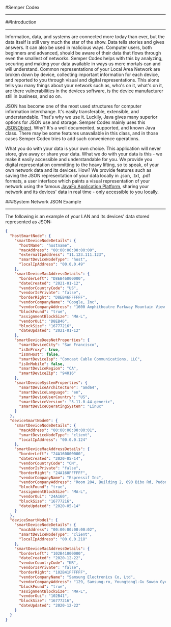 #Semper Codex
***
##Introduction
***
Information, data, and systems are connected more today than ever, but the data itself is still very much the star
of the show. Data tells stories and gives answers. It can also be used in malicious ways. Computer users, both 
beginners and advanced, should be aware of their data that flows through even the smallest of networks. Semper 
Codex helps with this by analyzing, securing and making your data available in ways us mere mortals can and will
understand. Common representations of your Local Area Network are broken down by device, collecting important 
information for each device, and reported to you through visual and digital representations. This alone tells 
you many things about your network such as, who's on it, what's on it, are there vulnerabilities in the devices
software, is the device manufacturer still in business, and so on. 

JSON has become one of the most used structures for computer information interchange. It's easily transferable, 
extensible, and understandable. That's why we use it. Luckily, Java gives many superior options for 
JSON use and storage. Semper Codex mainly uses this [JSONObject](https://www.javadoc.io/doc/org.json/json/latest/org/json/class-use/JSONObject.html).
Why? It's a well documented, supported, and known Java class. There may be some features unavailable in this class, 
and in those cases Semper Codex tries to add such convenience operations. 

What you do with your data is your own choice. This application will never store, give away or share your data. 
What we do with your data is this - we make it easily accessible and understandable for you. We provide you 
digital representation committing to the heavy lifting, so to speak, of your own network data and its devices. 
How? We provide features such as saving the JSON representation of your data locally in .json, .txt, .pdf formats, 
a user interface which paints a visual representation of your network using the famous [JavaFx Application Platform](https://openjfx.io/), 
sharing your network and its devices' data in real time - only accessible to you locally. 

###System Network JSON Example
***
The following is an example of your LAN and its devices' data stored represented as JSON: 
```json
{
  "hostSmartNode": {
    "smartDeviceNodeDetails": {
      "hostName": "hostname",
      "macAddress": "00:00:00:00:00:00",
      "externalIpAddress": "11.123.111.123",
      "smartDeviceNodeType": "host",
      "localIpAddress": "00.0.0.49"
    },
    "smartDeviceMacAddressDetails": {
      "borderLeft": "D8EB46000000",
      "dateCreated": "2021-01-12",
      "vendorCountryCode": "US",
      "vendorIsPrivate": "false",
      "borderRight": "D8EB46FFFFFF",
      "vendorCompanyName": "Google, Inc",
      "vendorCompanyAddress": "1600 Amphitheatre Parkway Mountain View CA 94043 US",
      "blockFound": "true",
      "assignmentBlockSize": "MA-L",
      "vendorOui": "D8EB46",
      "blockSize": "16777216",
      "dateUpdated": "2021-01-12"
    },
    "smartDeviceDeepNetProperties": {
      "smartDeviceCity": "San Francisco",
      "isOnProxy": true,
      "isOnHost": false,
      "smartDeviceIsp": "Comcast Cable Communications, LLC",
      "isOnMobile": false,
      "smartDeviceRegion": "CA",
      "smartDeviceZip": "94016"
    },
    "smartDeviceSystemProperties": {
      "smartDeviceArchitecture": "amd64",
      "smartDeviceLanguage": "en",
      "smartDeviceUserCountry": "US",
      "smartDeviceVersion": "5.11.0-44-generic",
      "smartDeviceOperatingSystem": "Linux"
    }
  },
  "deviceSmartNode0": {
    "smartDeviceNodeDetails": {
      "macAddress": "00:00:00:00:00:01",
      "smartDeviceNodeType": "client",
      "localIpAddress": "00.0.0.124"
    },
    "smartDeviceMacAddressDetails": {
      "borderLeft": "24A160000000",
      "dateCreated": "2020-05-14",
      "vendorCountryCode": "CN",
      "vendorIsPrivate": "false",
      "borderRight": "24A160FFFFFF",
      "vendorCompanyName": "Espressif Inc",
      "vendorCompanyAddress": "Room 204, Building 2, 690 Bibo Rd, Pudong New Area Shanghai Shanghai 201203 CN",
      "blockFound": "true",
      "assignmentBlockSize": "MA-L",
      "vendorOui": "24A160",
      "blockSize": "16777216",
      "dateUpdated": "2020-05-14"
    }
  },
  "deviceSmartNode1": {
    "smartDeviceNodeDetails": {
      "macAddress": "00:00:00:00:00:02",
      "smartDeviceNodeType": "client",
      "localIpAddress": "00.0.0.218"
    },
    "smartDeviceMacAddressDetails": {
      "borderLeft": "102B41000000",
      "dateCreated": "2020-12-22",
      "vendorCountryCode": "KR",
      "vendorIsPrivate": "false",
      "borderRight": "102B41FFFFFF",
      "vendorCompanyName": "Samsung Electronics Co, Ltd",
      "vendorCompanyAddress": "129, Samsung-ro, Youngtongl-Gu Suwon Gyeonggi-Do 16677 KR",
      "blockFound": "true",
      "assignmentBlockSize": "MA-L",
      "vendorOui": "102B41",
      "blockSize": "16777216",
      "dateUpdated": "2020-12-22"
    }
  }
}
```
